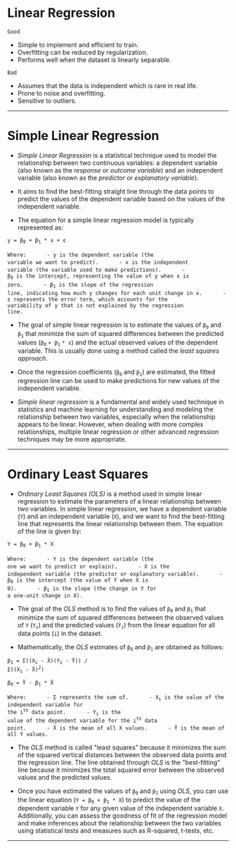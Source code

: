 # Linear Regression

<code>Good</code>

- Simple to implement and efficient to train.
- Overfitting can be reduced by regularization.
- Performs well when the dataset is linearly separable.

<code>Bad</code>

- Assumes that the data is independent which is rare in real life.
- Prone to noise and overfitting.
- Sensitive to outliers.
<hr>

# Simple Linear Regression
* *Simple Linear Regression* is a statistical technique used to model the relationship between two continuous variables: a dependent variable (also known as the *response* or *outcome variable*) and an independent variable (also known as the *predictor* or *explanatory variable*).

* It aims to find the best-fitting straight line through the data points to predict the values of the dependent variable based on the values of the independent variable.

* The equation for a simple linear regression model is typically represented as:

<code>y = β<sub>0</sub> + β<sub>1</sub> * x + ε</code>

<code>Where:</code>
<code>&emsp;&emsp;&emsp;&emsp;&emsp;&emsp;- y is the dependent variable (the variable we want to predict).</code>
<code>&emsp;&emsp;&emsp;&emsp;&emsp;&emsp;- x is the independent variable (the variable used to make predictions).</code>
<code>&emsp;&emsp;&emsp;&emsp;&emsp;&emsp;- β<sub>0</sub> is the intercept, representing the value of y when x is zero.</code>
<code>&emsp;&emsp;&emsp;&emsp;&emsp;&emsp;- β<sub>1</sub> is the slope of the regression line, indicating how much y changes for each unit change in x.</code>
<code>&emsp;&emsp;&emsp;&emsp;&emsp;&emsp;- ε represents the error term, which accounts for the variability of y that is not explained by the regression line.</code>

* The goal of simple linear regression is to estimate the values of `β`<sub>`0`</sub> and `β`<sub>`1`</sub> that minimize the sum of squared differences between the predicted values (`β`<sub>`0`</sub> `+ β`<sub>`1`</sub> `* x`) and the actual observed values of the dependent variable. This is usually done using a method called the *least squares approach*.

* Once the regression coefficients (`β`<sub>`0`</sub> and `β`<sub>`1`</sub>) are estimated, the fitted regression line can be used to make predictions for new values of the independent variable.

* *Simple linear regression* is a fundamental and widely used technique in statistics and machine learning for understanding and modeling the relationship between two variables, especially when the relationship appears to be linear. However, when dealing with more complex relationships, multiple linear regression or other advanced regression techniques may be more appropriate.
<hr>

# Ordinary Least Squares
* *Ordinary Least Squares (OLS)* is a method used in simple linear regression to estimate the parameters of a linear relationship between two variables. In simple linear regression, we have a dependent variable (`Y`) and an independent variable (`X`), and we want to find the best-fitting line that represents the linear relationship between them. The equation of the line is given by:

<code>Y = β<sub>0</sub> + β<sub>1</sub> * X</code>

<code>Where:</code>
<code>&emsp;&emsp;&emsp;&emsp;&emsp;&emsp;- Y is the dependent variable (the one we want to predict or explain).</code>
<code>&emsp;&emsp;&emsp;&emsp;&emsp;&emsp;- X is the independent variable (the predictor or explanatory variable).</code>
<code>&emsp;&emsp;&emsp;&emsp;&emsp;&emsp;- β<sub>0</sub> is the intercept (the value of Y when X is 0).</code>
<code>&emsp;&emsp;&emsp;&emsp;&emsp;&emsp;- β<sub>1</sub> is the slope (the change in Y for a one-unit change in X).</code>

* The goal of the *OLS* method is to find the values of <code>β<sub>0</sub></code> and <code>β<sub>1</sub></code> that minimize the sum of squared differences between the observed values of `Y` (<code>Y<sub>i</sub></code>) and the predicted values (<code>Ŷ<sub>i</sub></code>) from the linear equation for all data points (`i`) in the dataset.

* Mathematically, the *OLS* estimates of <code>β<sub>0</sub></code> and <code>β<sub>1</sub></code> are obtained as follows:

<code>β<sub>1</sub> = Σ((X<sub>i</sub> - X̄)(Y<sub>i</sub> - Ȳ)) / Σ((X<sub>i</sub> - X̄)<sup>2</sup>)</code>

<code>β<sub>0</sub> = Ȳ - β<sub>1</sub> * X̄</code>

<code>Where:</code>
<code>&emsp;&emsp;&emsp;&emsp;&emsp;&emsp;- Σ represents the sum of.</code>
<code>&emsp;&emsp;&emsp;&emsp;&emsp;&emsp;- X<sub>i</sub> is the value of the independent variable for the i<sup>th</sup> data point.</code>
<code>&emsp;&emsp;&emsp;&emsp;&emsp;&emsp;- Y<sub>i</sub> is the value of the dependent variable for the i<sup>th</sup> data point.</code>
<code>&emsp;&emsp;&emsp;&emsp;&emsp;&emsp;- X̄ is the mean of all X values.</code>
<code>&emsp;&emsp;&emsp;&emsp;&emsp;&emsp;- Ȳ is the mean of all Y values.</code>

* The *OLS* method is called "least squares" because it minimizes the sum of the squared vertical distances between the observed data points and the regression line. The line obtained through *OLS* is the "best-fitting" line because it minimizes the total squared error between the observed values and the predicted values.

* Once you have estimated the values of <code>β<sub>0</sub></code> and <code>β<sub>1</sub></code> using *OLS*, you can use the linear equation (<code>Y = β<sub>0</sub> + β<sub>1</sub> * X</code>) to predict the value of the dependent variable `Y` for any given value of the independent variable `X`. Additionally, you can assess the goodness of fit of the regression model and make inferences about the relationship between the two variables using statistical tests and measures such as R-squared, t-tests, etc.
<hr>
